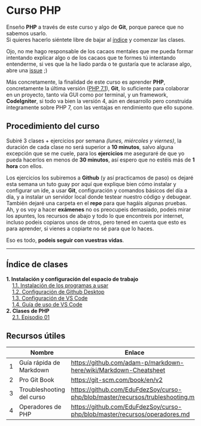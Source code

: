 # Curso PHP
Enseño **PHP** a través de este curso y algo de **Git**, porque parece que no sabemos usarlo.  
Si quieres hacerlo siéntete libre de bajar al [índice](https://github.com/EduFdezSoy/curso-php/blob/master/README.md#%C3%8Dndice-de-clases) y comenzar las clases.  

Ojo, no me hago responsable de los cacaos mentales que me pueda formar intentando explicar algo o de los cacaos que te formes tú intentando entenderme, si ves que la he liado parda o te gustaría que te aclarase algo, abre una [issue](https://github.com/EduFdezSoy/curso-php/issues) ;)  

Más concretamente, la finalidad de este curso es aprender **PHP**, concretamente la última versión ([PHP 7.1](http://php.net/)), **Git**, lo suficiente para colaborar en un proyecto, tanto vía GUI como por terminal, y un framework, **CodeIgniter**, si todo va bien la versión 4, aún en desarrollo pero construida íntegramente sobre PHP 7, con las ventajas en rendimiento que ello supone.  

## Procedimiento del curso
Subiré 3 clases + ejercicios por semana *(lunes, miércoles y viernes)*, la duración de cada clase no será superior a **10 minutos**, salvo alguna excepción que se me cuele, para los **ejercicios** me aseguraré de que yo pueda hacerlos en menos de **30 minutos**, así espero que no estéis más de **1 hora** con ellos.  
  
Los ejercicios los subiremos a **Github** (y así practicamos de paso) os dejaré esta semana un tuto guay por aquí que explique bien cómo instalar y configurar un ide, a usar **Git**, configuración y comandos básicos del día a día, y a instalar un servidor local donde testear nuestro código y debugear.  
También dejaré una carpeta en el **repo** para que hagáis algunas pruebas.  
Ah, y os voy a hacer **exámenes** no os preocupeis demasiado, podeis mirar los apuntes, los recursos de abajo y todo lo que encontreis por internet, incluso podeis copiaros unos de otros, pero tened en cuenta que esto es para aprender, si vienes a copiarte no sé para que lo haces.  

Eso es todo, **podeis seguir con vuestras vidas**.  

---

## Índice de clases
**1. Instalación y configuración del espacio de trabajo**  
&nbsp;&nbsp;&nbsp;&nbsp;[1.1. Instalación de los programas a usar](https://github.com/EduFdezSoy/curso-php/blob/master/instalacion-ide.md#instalaci%C3%B3n-de-ide--git)  
&nbsp;&nbsp;&nbsp;&nbsp;[1.2. Configuración de Github Desktop](https://github.com/EduFdezSoy/curso-php/blob/master/configuracion-ghd.md)  
&nbsp;&nbsp;&nbsp;&nbsp;[1.3. Configuración de VS Code](https://github.com/EduFdezSoy/curso-php/blob/master/configuracion-ide.md)  
&nbsp;&nbsp;&nbsp;&nbsp;[1.4. Guía de uso de VS Code](https://github.com/EduFdezSoy/curso-php/blob/master/guia-ide.md#gu%C3%ADa-de-uso-de-visual-studio-code)  
**2. Clases de PHP**  
&nbsp;&nbsp;&nbsp;&nbsp;[2.1. Episodio 01](https://github.com/EduFdezSoy/curso-php/blob/master/php-01.md#php---episodio-01)  

## Recursos útiles  
|     | Nombre                    | Enlace                                                                           |
| :-: | ------------------------- | -------------------------------------------------------------------------------- |
|  1  | Guía rápida de Markdown   | <https://github.com/adam-p/markdown-here/wiki/Markdown-Cheatsheet>               |
|  2  | Pro Git Book              | <https://git-scm.com/book/en/v2>                                                 |
|  3  | Troubleshooting del curso | <https://github.com/EduFdezSoy/curso-php/blob/master/recursos/trubleshooting.md> |
|  4  | Operadores de PHP         | <https://github.com/EduFdezSoy/curso-php/blob/master/recursos/operadores.md>     |
